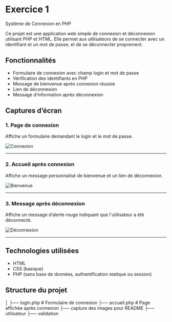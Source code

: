 <h1>Exercice 1</h1>
 Système de Connexion en PHP

Ce projet est une application web simple de connexion et déconnexion utilisant PHP et HTML. Elle permet aux utilisateurs de se connecter avec un identifiant et un mot de passe, et de se déconnecter proprement.

## Fonctionnalités

- Formulaire de connexion avec champ login et mot de passe
- Vérification des identifiants en PHP
- Message de bienvenue après connexion réussie
- Lien de déconnexion
- Message d’information après déconnexion

## Captures d’écran

### 1. Page de connexion
Affiche un formulaire demandant le login et le mot de passe.

![Connexion](./Exercice1/connexion.png)

---

### 2. Accueil après connexion
Affiche un message personnalisé de bienvenue et un lien de déconnexion.

![Bienvenue](./Exercie1/bienvenue.png)

---

### 3. Message après déconnexion
Affiche un message d’alerte rouge indiquant que l'utilisateur a été déconnecté.

![Déconnexion](./Exercic1/deconnexion.png)

---

## Technologies utilisées

- HTML
- CSS (basique)
- PHP (sans base de données, authentification statique ou session)

## Structure du projet

│
├── login.php # Formulaire de connexion
├── accueil.php # Page affichée après connexion
├── capture des images pour README
├── utilisateur
├── validation



